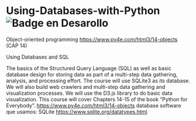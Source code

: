 # Using-Databases-with-Python ![Badge en Desarollo](https://img.shields.io/badge/STATUS-EN%20DESAROLLO-green)


Object-oriented programming  https://www.py4e.com/html3/14-objects   (CAP 14)

Using Databases and SQL


The basics of the Structured Query Language (SQL) as well as basic database design for storing data as part of a multi-step data gathering, analysis, and processing effort.  The course will use SQLite3 as its database.  We will also build web crawlers and multi-step data gathering and visualization processes.  We will use the D3.js library to do basic data visualization.  This course will cover Chapters 14-15 of the book “Python for Everybody”.  https://www.py4e.com/html3/14-objects
database software que usamos: SQLite https://www.sqlite.org/datatypes.html





